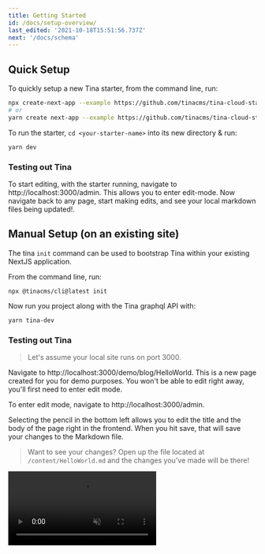 ```yaml
---
title: Getting Started
id: /docs/setup-overview/
last_edited: '2021-10-18T15:51:56.737Z'
next: '/docs/schema'
---
```


## Quick Setup

To quickly setup a new Tina starter, from the command line, run:

```bash
npx create-next-app --example https://github.com/tinacms/tina-cloud-starter
# or
yarn create next-app --example https://github.com/tinacms/tina-cloud-starter
```

To run the starter, `cd <your-starter-name>` into its new directory & run:

```bash,copy
yarn dev
```

### Testing out Tina

To start editing, with the starter running, navigate to http://localhost:3000/admin. This allows you to enter edit-mode. Now navigate back to any page, start making edits, and see your local markdown files being updated!.

## Manual Setup (on an existing site)

The tina `init` command can be used to bootstrap Tina within your existing NextJS application.

From the command line, run:

```bash,copy
npx @tinacms/cli@latest init
```

Now run you project along with the Tina graphql API with:

```bash,copy
yarn tina-dev
```

### Testing out Tina

> Let's assume your local site runs on port 3000.

Navigate to http://localhost:3000/demo/blog/HelloWorld. This is a new page created for you for demo purposes. You won't be able to edit right away, you'll first need to enter edit mode.

To enter edit mode, navigate to http://localhost:3000/admin.

Selecting the pencil in the bottom left allows you to edit the title and the body of the page right in the frontend. When you hit save, that will save your changes to the Markdown file.

> Want to see your changes? Open up the file located at `/content/HelloWorld.md` and the changes you've made will be there!

<video controls autoplay=true muted loop>
<source src="/gif/tina-init.mp4" type="video/mp4" />
Your browser does not support the video tag.
</video>
